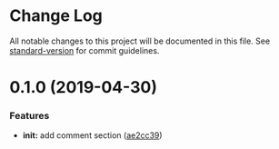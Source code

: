 # Change Log

All notable changes to this project will be documented in this file. See [standard-version](https://github.com/conventional-changelog/standard-version) for commit guidelines.

# 0.1.0 (2019-04-30)


### Features

* **init:** add comment section ([ae2cc39](https://github.com/libertyware/tbc/commit/ae2cc39))
